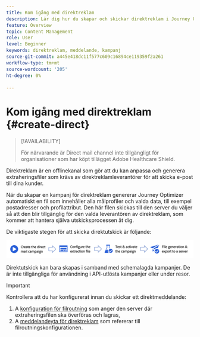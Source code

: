 ```yaml
---
title: Kom igång med direktreklam
description: Lär dig hur du skapar och skickar direktreklam i Journey Optimizer
feature: Overview
topic: Content Management
role: User
level: Beginner
keywords: direktreklam, meddelande, kampanj
source-git-commit: a445e418dc11f577c609c16894ce119359f2a261
workflow-type: tm+mt
source-wordcount: '205'
ht-degree: 0%

---
```


# Kom igång med direktreklam {#create-direct}

>[!AVAILABILITY]
>
>För närvarande är Direct mail channel inte tillgängligt för organisationer som har köpt tillägget Adobe Healthcare Shield.
>

Direktreklam är en offlinekanal som gör att du kan anpassa och generera extraheringsfiler som krävs av direktreklamleverantörer för att skicka e-post till dina kunder.

När du skapar en kampanj för direktreklam genererar Journey Optimizer automatiskt en fil som innehåller alla målprofiler och valda data, till exempel postadresser och profilattribut. Den här filen skickas till den server du väljer så att den blir tillgänglig för den valda leverantören av direktreklam, som kommer att hantera själva utskicksprocessen åt dig.

De viktigaste stegen för att skicka direktutskick är följande:

![](assets/dm-creation-process.png)

Direktutskick kan bara skapas i samband med schemalagda kampanjer. De är inte tillgängliga för användning i API-utlösta kampanjer eller under resor.

>[!IMPORTANT]
>
>Kontrollera att du har konfigurerat innan du skickar ett direktmeddelande:
>
>1. A [konfiguration för filroutning](../direct-mail/direct-mail-configuration.md#file-routing-configuration) som anger den server där extraheringsfilen ska överföras och lagras,
>1. A [meddelandeyta för direktreklam](../direct-mail/direct-mail-configuration.md#direct-mail-surface) som refererar till filroutningskonfigurationen.
